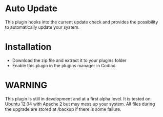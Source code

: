 # Auto Update

This plugin hooks into the current update check and provides the possibility to automatically update your system. 

# Installation

- Download the zip file and extract it to your plugins folder
- Enable this plugin in the plugins manager in Codiad

# WARNING

This plugin is still in development and at a first alpha level. It is tested on Ubuntu 12.04 with Apache 2 but may mess up your system.
All files during the upgrade are stored at /backup if there is some failure.
